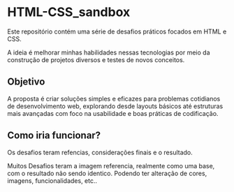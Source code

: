 # HTML-CSS_sandbox

<p>Este repositório contém uma série de desafios práticos focados em HTML e CSS.</p>
<p>A ideia é melhorar minhas habilidades nessas tecnologias por meio da construção de projetos diversos e testes de novos conceitos.</p>

## Objetivo
<p>A proposta é criar soluções simples e eficazes para problemas cotidianos de desenvolvimento web, explorando desde layouts básicos até estruturas mais avançadas com foco na usabilidade e boas práticas de codificação.</p>

## Como iria funcionar?

<p>Os desafios teram refencias, considerações finais e o resultado.</p>
<p>Muitos Desafios teram a imagem referencia, realmente como uma base, com o resultado não sendo identico. Podendo ter alteração de cores, imagens, funcionalidades, etc..</p>